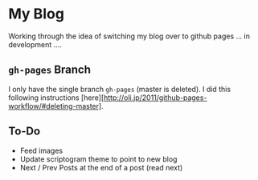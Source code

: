 # My Blog

Working through the idea of switching my blog over to github pages ... in development ....

## `gh-pages` Branch
I only have the single branch `gh-pages` (master is deleted). I did this following instructions [here][http://oli.jp/2011/github-pages-workflow/#deleting-master].


## To-Do
- Feed images
- Update scriptogram theme to point to new blog
- Next / Prev Posts at the end of a post (read next)